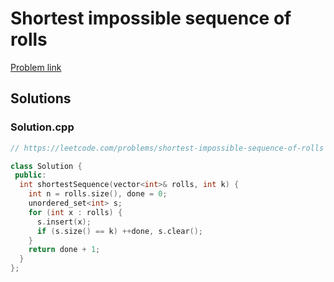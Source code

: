# Shortest impossible sequence of rolls

[Problem link](https://leetcode.com/problems/shortest-impossible-sequence-of-rolls)

## Solutions


### Solution.cpp
```cpp
// https://leetcode.com/problems/shortest-impossible-sequence-of-rolls

class Solution {
 public:
  int shortestSequence(vector<int>& rolls, int k) {
    int n = rolls.size(), done = 0;
    unordered_set<int> s;
    for (int x : rolls) {
      s.insert(x);
      if (s.size() == k) ++done, s.clear();
    }
    return done + 1;
  }
};
```